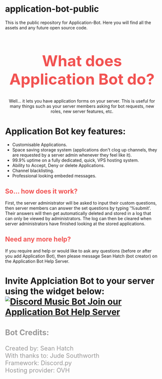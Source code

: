 # application-bot-public
This is the public repository for Application-Bot. Here you will find all the assets and any future open source code.


<body>
	<h1 style="color:#F25251; font-size:50px; text-align:center;">What does Application Bot do?</h1>
    	<p style="text-align: center;">Well... it lets you have application forms on your server. This is useful for many things such as your server members asking for bot requests, new roles, new server features, etc.
	<h1>Application Bot key features:</h1>
	<ul>
  		<li>Customisable Applications.</li>
  		<li>Space saving storage system (applications don't clog up channels, they are requested by a server admin whenever they feel like it).</li>
		<li>99.9% uptime on a fully dedicated, quick, VPS hosting system.</li>
        <li>Ability to Accept, Deny or delete Applications.</li>
		<li>Channel blacklisting.</li>
  		<li>Professional looking embeded messages.</li>
	</ul>	
	<h2 style="color:#F25251;"> So... how does it work?</h2>
    	<p>First, the server administrator will be asked to input their custom questions, then server members can answer the set questions by typing '%submit'. Their answers will then get automatically deleted and stored in a log that can only be viewed by administrators. The log can then be cleared when server administrators have finished looking at the stored applications.<p>
	<h2 style="color:#F25251;">Need any more help?</h2>
    	<p>If you require and help or would like to ask any questions (before or after you add Application Bot), then please message Sean Hatch (bot creator) on the Application Bot Help Server.</p>
	<h1>Invite Applciation Bot to your server using the widget below:
	<a href="https://discordbots.org/bot/418842777720193037" >
  		<img src="https://discordbots.org/api/widget/418842777720193037.svg" alt="Discord Music Bot" />
	</a>
	<a href="https://discord.gg/D554nQx">Join our Application Bot Help Server</a>
  	<h3 style="color:#999898; font-size:25px;">Bot Credits:</h3>
    	<p style="color:#999898; font-size:20px;">Created by: Sean Hatch<br>
    	With thanks to: Jude Southworth<br>
    	Framework: Discord.py<br>
    	Hosting provider: OVH</p>
	
</body>


